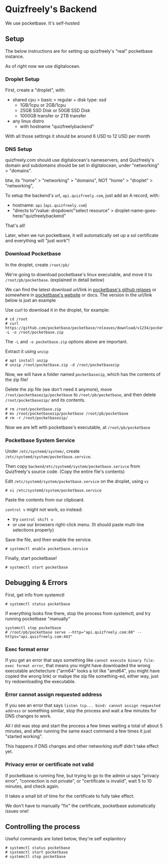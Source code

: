 # Quizfreely's Backend

We use pocketbase. It's self-hosted

## Setup

The below instructions are for setting up quizfreely's "real" pocketbase instance.

As of right now we use digitalocean.

### Droplet Setup

First, create a "droplet", with:
- shared cpu > basic > regular + disk type: ssd
  - 1GB/1cpu or 2GB/1cpu
  - 25GB SSD Disk or 50GB SSD Disk
  - 1000GB transfer or 2TB transfer
- any linux distro
  - with hostname "quizfreelybackend"

With all those settings it should be around 6 USD to 12 USD per month

### DNS Setup

quizfreely.com should use digitalocean's nameservers, and Quizfreely's domain and subdomains should be set in digitalocean, under "networking" > "domains".

btw, its "home" > "networking" > "domains", NOT "home" > "droplet" > "networking",

To setup the backend's url, `api.quizfreely.com`, just add an A record, with:
- hostname: `api` (`api.quizfreely.com`)
- "directs to"/value: dropdown/"select resource" > droplet-name-goes-here/"quizfreelybackend"

That's all!

Later, when we run pocketbase, it will automatically set up a ssl certificate and everything will "just work"!

### Download Pocketbase

In the droplet, create `/root/pb/`

We're going to download pocketbase's linux executable, and move it to `/root/pb/pocketbase`. (explained in detail below)

We can find the latest download url/link in [pocketbase's github relases](https://github.com/pocketbase/pocketbase/releases) or somewhere in [pocketbase's website](https://pocketbase.io) or docs. The version in the url/link below is just an example

Use curl to download it in the droplet, for example:
```
# cd /root
# curl https://github.com/pocketbase/pocketbase/releases/download/v1234/pocketbase_1234_linux_amd64.zip -L -o /root/pocketbase.zip
```

The `-L` and `-o pocketbase.zip` options above are important.

Extract it using `unzip`
```
# apt install unzip
# unzip /root/pocketbase.zip -d /root/pocketbasezip
```

Now, we will have a folder named `pocketbasezip`, which has the contents of the zip file!

Delete the zip file (we don't need it anymore), move `/root/pocketbasezip/pocketbase` to `/root/pb/pocketbase`, and then delete `/root/pocketbasezip/` and its contents.
```
# rm /root/pocketbase.zip
# mv /root/pocketbasezip/pocketbase /root/pb/pocketbase
# rm -r /root/pocketbasezip/
```

Now we are left with pocketbase's executable, at `/root/pb/pocketbase`

### Pocketbase System Service

Under `/etc/systemd/system/`, create `/etc/systemd/system/pocketbase.service`.

Then copy `backend/etc/systemd/system/pocketbase.serivce` from Quizfreely's source code. (Copy the entire file's contents)

Edit `/etc/systemd/system/pocketbase.service` on the droplet, using `vi`
```
# vi /etc/systemd/system/pocketbase.service
```

Paste the contents from our clipboard.

`control v` might not work, so instead:
  - try `control shift v`
  - or use our browsers right-click menu. (It should paste multi-line selections properly)

Save the file, and then enable the service.
```
# systemctl enable pocketbase.service
```

Finally, start pocketbase!
```
# systemctl start pocketbase
```

## Debugging & Errors

First, get info from systemctl
```
# systemctl status pocketbase
```

If everything looks fine there, stop the process from systemctl, and try running pocketbase "manually"
```
systemctl stop pocketbase
# /root/pb/pocketbase serve --http="api.quizfreely.com:80" --https="api.quizfreely.com:443"
```

### Exec format error

If you get an error that says something like `cannot execute binary file: exec format error`, that means you might have downloaded the wrong executable archetecture ("arm64" looks a lot like "amd64", you might have copied the wrong link) or mabye the zip file something-ed, either way, just try redownloading the executable.

### Error cannot assign requested address

If you see an error that says `listen tcp... bind: cannot assign requested address` or something similar, stop the process and wait a few minutes for DNS changes to work.

All I did was stop and start the process a few times waiting a total of about 5 minutes, and after running the same exact command a few times it just "started working".

This happens if DNS changes and other networking stuff didn't take effect yet.

### Privacy error or certificate not valid

If pocketbase is running fine, but trying to go to the admin ui says "privacy error", "connection is not private", or "certificate is invalid", wait 5 to 10 minutes, and check again.

It takes a small bit of time for the certificate to fully take effect.

We don't have to manually "fix" the certificate, pocketbase automatically issues one!

## Controlling the process

Useful commands are listed below, they're self explanitory

```
# systemctl status pocketbase
# systemctl start pocketbase
# systemctl stop pocketbase
```
